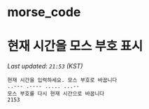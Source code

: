 # morse_code
# 현재 시간을 모스 부호 표시
<!-- MORSE_TIME_START -->
_Last updated: `21:53` (KST)_

```
현재 시간을 입력하세요. 모스 부호로 바꿉니다
..--- .---- ..... ...--
모스 부호를 다시 현재 시간으로 바꿉니다
2153
```
<!-- MORSE_TIME_END -->

